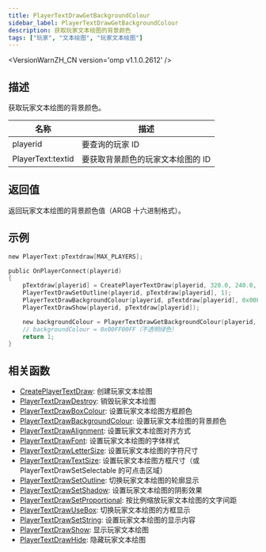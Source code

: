 ```yaml
---
title: PlayerTextDrawGetBackgroundColour
sidebar_label: PlayerTextDrawGetBackgroundColour
description: 获取玩家文本绘图的背景颜色
tags: ["玩家", "文本绘图", "玩家文本绘图"]
---
```


<VersionWarnZH_CN version='omp v1.1.0.2612' />

## 描述

获取玩家文本绘图的背景颜色。

| 名称              | 描述                              |
| ----------------- | --------------------------------- |
| playerid          | 要查询的玩家 ID                   |
| PlayerText:textid | 要获取背景颜色的玩家文本绘图的 ID |

## 返回值

返回玩家文本绘图的背景颜色值（ARGB 十六进制格式）。

## 示例

```c
new PlayerText:pTextdraw[MAX_PLAYERS];

public OnPlayerConnect(playerid)
{
    pTextdraw[playerid] = CreatePlayerTextDraw(playerid, 320.0, 240.0, "示例文本");
    PlayerTextDrawSetOutline(playerid, pTextdraw[playerid], 1);
    PlayerTextDrawBackgroundColour(playerid, pTextdraw[playerid], 0x00FF00FF);
    PlayerTextDrawShow(playerid, pTextdraw[playerid]);

    new backgroundColour = PlayerTextDrawGetBackgroundColour(playerid, pTextdraw[playerid]);
    // backgroundColour = 0x00FF00FF（不透明绿色）
    return 1;
}
```

## 相关函数

- [CreatePlayerTextDraw](CreatePlayerTextDraw): 创建玩家文本绘图
- [PlayerTextDrawDestroy](PlayerTextDrawDestroy): 销毁玩家文本绘图
- [PlayerTextDrawBoxColour](PlayerTextDrawBoxColour): 设置玩家文本绘图方框颜色
- [PlayerTextDrawBackgroundColour](PlayerTextDrawBackgroundColour): 设置玩家文本绘图的背景颜色
- [PlayerTextDrawAlignment](PlayerTextDrawAlignment): 设置玩家文本绘图对齐方式
- [PlayerTextDrawFont](PlayerTextDrawFont): 设置玩家文本绘图的字体样式
- [PlayerTextDrawLetterSize](PlayerTextDrawLetterSize): 设置玩家文本绘图的字符尺寸
- [PlayerTextDrawTextSize](PlayerTextDrawTextSize): 设置玩家文本绘图方框尺寸（或 PlayerTextDrawSetSelectable 的可点击区域）
- [PlayerTextDrawSetOutline](PlayerTextDrawSetOutline): 切换玩家文本绘图的轮廓显示
- [PlayerTextDrawSetShadow](PlayerTextDrawSetShadow): 设置玩家文本绘图的阴影效果
- [PlayerTextDrawSetProportional](PlayerTextDrawSetProportional): 按比例缩放玩家文本绘图的文字间距
- [PlayerTextDrawUseBox](PlayerTextDrawUseBox): 切换玩家文本绘图的方框显示
- [PlayerTextDrawSetString](PlayerTextDrawSetString): 设置玩家文本绘图的显示内容
- [PlayerTextDrawShow](PlayerTextDrawShow): 显示玩家文本绘图
- [PlayerTextDrawHide](PlayerTextDrawHide): 隐藏玩家文本绘图
